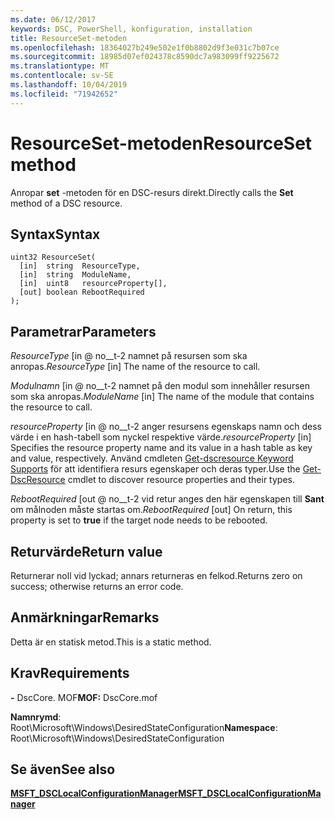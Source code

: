 ```yaml
---
ms.date: 06/12/2017
keywords: DSC, PowerShell, konfiguration, installation
title: ResourceSet-metoden
ms.openlocfilehash: 18364027b249e502e1f0b8802d9f3e031c7b07ce
ms.sourcegitcommit: 18985d07ef024378c8590dc7a983099ff9225672
ms.translationtype: MT
ms.contentlocale: sv-SE
ms.lasthandoff: 10/04/2019
ms.locfileid: "71942652"
---
```

# <a name="resourceset-method"></a><span data-ttu-id="ace17-103">ResourceSet-metoden</span><span class="sxs-lookup"><span data-stu-id="ace17-103">ResourceSet method</span></span>

<span data-ttu-id="ace17-104">Anropar **set** -metoden för en DSC-resurs direkt.</span><span class="sxs-lookup"><span data-stu-id="ace17-104">Directly calls the **Set** method of a DSC resource.</span></span>

## <a name="syntax"></a><span data-ttu-id="ace17-105">Syntax</span><span class="sxs-lookup"><span data-stu-id="ace17-105">Syntax</span></span>

```mof
uint32 ResourceSet(
  [in]  string  ResourceType,
  [in]  string  ModuleName,
  [in]  uint8   resourceProperty[],
  [out] boolean RebootRequired
);
```

## <a name="parameters"></a><span data-ttu-id="ace17-106">Parametrar</span><span class="sxs-lookup"><span data-stu-id="ace17-106">Parameters</span></span>

<span data-ttu-id="ace17-107">*ResourceType* \[in @ no__t-2 namnet på resursen som ska anropas.</span><span class="sxs-lookup"><span data-stu-id="ace17-107">*ResourceType* \[in\] The name of the resource to call.</span></span>

<span data-ttu-id="ace17-108">*Modulnamn* \[in @ no__t-2 namnet på den modul som innehåller resursen som ska anropas.</span><span class="sxs-lookup"><span data-stu-id="ace17-108">*ModuleName* \[in\] The name of the module that contains the resource to call.</span></span>

<span data-ttu-id="ace17-109">*resourceProperty* \[in @ no__t-2 anger resursens egenskaps namn och dess värde i en hash-tabell som nyckel respektive värde.</span><span class="sxs-lookup"><span data-stu-id="ace17-109">*resourceProperty* \[in\] Specifies the resource property name and its value in a hash table as key and value, respectively.</span></span> <span data-ttu-id="ace17-110">Använd cmdleten [Get-dscresource Keyword Supports](/powershell/module/PSDesiredStateConfiguration/Get-DscResource) för att identifiera resurs egenskaper och deras typer.</span><span class="sxs-lookup"><span data-stu-id="ace17-110">Use the [Get-DscResource](/powershell/module/PSDesiredStateConfiguration/Get-DscResource) cmdlet to discover resource properties and their types.</span></span>

<span data-ttu-id="ace17-111">*RebootRequired* \[out @ no__t-2 vid retur anges den här egenskapen till **Sant** om målnoden måste startas om.</span><span class="sxs-lookup"><span data-stu-id="ace17-111">*RebootRequired* \[out\] On return, this property is set to **true** if the target node needs to be rebooted.</span></span>

## <a name="return-value"></a><span data-ttu-id="ace17-112">Returvärde</span><span class="sxs-lookup"><span data-stu-id="ace17-112">Return value</span></span>

<span data-ttu-id="ace17-113">Returnerar noll vid lyckad; annars returneras en felkod.</span><span class="sxs-lookup"><span data-stu-id="ace17-113">Returns zero on success; otherwise returns an error code.</span></span>

## <a name="remarks"></a><span data-ttu-id="ace17-114">Anmärkningar</span><span class="sxs-lookup"><span data-stu-id="ace17-114">Remarks</span></span>

<span data-ttu-id="ace17-115">Detta är en statisk metod.</span><span class="sxs-lookup"><span data-stu-id="ace17-115">This is a static method.</span></span>

## <a name="requirements"></a><span data-ttu-id="ace17-116">Krav</span><span class="sxs-lookup"><span data-stu-id="ace17-116">Requirements</span></span>

<span data-ttu-id="ace17-117">**-** DscCore. MOF</span><span class="sxs-lookup"><span data-stu-id="ace17-117">**MOF:** DscCore.mof</span></span>

<span data-ttu-id="ace17-118">**Namnrymd**: Root\Microsoft\Windows\DesiredStateConfiguration</span><span class="sxs-lookup"><span data-stu-id="ace17-118">**Namespace**: Root\Microsoft\Windows\DesiredStateConfiguration</span></span>

## <a name="see-also"></a><span data-ttu-id="ace17-119">Se även</span><span class="sxs-lookup"><span data-stu-id="ace17-119">See also</span></span>

[<span data-ttu-id="ace17-120">**MSFT_DSCLocalConfigurationManager**</span><span class="sxs-lookup"><span data-stu-id="ace17-120">**MSFT_DSCLocalConfigurationManager**</span></span>](msft-dsclocalconfigurationmanager.md)
